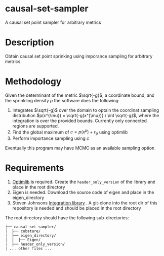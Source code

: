 # causal-set-sampler
A causal set point sampler for arbitrary metrics

# Description

Obtain causal set point sprinking using imporance sampling for arbitrary metrics.

# Methodology

Given the determinant of the metric $\sqrt{-g}$, a coordinate bound, and the sprinkling density $\rho$ the software does the following:

1. Integrates $\sqrt{-g}$ over the domain to optain the coordinat sampling distribution $p(x^{\mu}) = \sqrt{-g(x^{\mu})} / \int \sqrt{-g}$, where the integration is over the provided bounds.  Currently only connected regions are supported.
2. Find the global maximum of $c=p(x^{\mu}) + \epsilon_p$ using optimlib
3. Perform importance sampling using $c$

Eventually this program may have MCMC as an available sampling option.

# Requirements

1. [Optimlib](https://github.com/kthohr/optim) is required.  Create the `header_only_version` of the library and place in the root directory
2. Eigen is needed.  Download the source code of eigen and place in the eigen_directory
3. Steven Johnsons [Integration library](https://github.com/stevengj/cubature) .  A git-clone into the root dir of this repository is needed and should be placed in the root directory

The root directory should have the following sub-directories:

```ascii
├── causal-set-sampler/
|  ├── cubature/
|  ├── eigen_directory/
|  |  ├── Eigen/ 
|  ├── header_only_version/
| ... other files ...
```